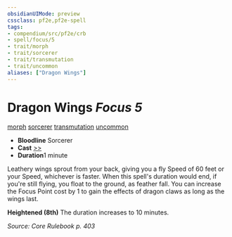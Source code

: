 ```yaml
---
obsidianUIMode: preview
cssclass: pf2e,pf2e-spell
tags:
- compendium/src/pf2e/crb
- spell/focus/5
- trait/morph
- trait/sorcerer
- trait/transmutation
- trait/uncommon
aliases: ["Dragon Wings"]
---
```

# Dragon Wings *Focus 5*   
[morph](../../Rules/traits/morph.md)  [sorcerer](../../Rules/traits/sorcerer.md)  [transmutation](../../Rules/traits/transmutation.md)  [uncommon](../../Rules/traits/uncommon.md)  

- **Bloodline** Sorcerer
- **Cast** [>>](../../Rules/core-rulebook/chapter-9-playing-the-game.md#Actions "Two-Action") 
- **Duration**1 minute

Leathery wings sprout from your back, giving you a fly Speed of 60 feet or your Speed, whichever is faster. When this spell's duration would end, if you're still flying, you float to the ground, as feather fall. You can increase the Focus Point cost by 1 to gain the effects of dragon claws as long as the wings last.

**Heightened (8th)** The duration increases to 10 minutes.

*Source: Core Rulebook p. 403*
